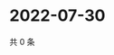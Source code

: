 # 2022-07-30

共 0 条

<!-- BEGIN WEIBO -->
<!-- 最后更新时间 Sat Jul 30 2022 17:14:57 GMT+0800 (China Standard Time) -->

<!-- END WEIBO -->
